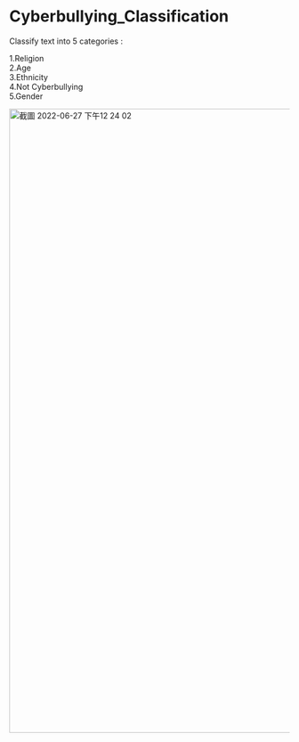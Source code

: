 # Cyberbullying_Classification

Classify text into 5 categories :

1.Religion            
2.Age                 
3.Ethnicity           
4.Not Cyberbullying    
5.Gender  

<img width="1121" alt="截圖 2022-06-27 下午12 24 02" src="https://user-images.githubusercontent.com/74034793/175859715-b519618d-75f3-440a-bd8c-d501d324065f.png">
